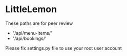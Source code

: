 # LittleLemon

These paths are for peer review

- '/api/menu-items/'
- '/api/bookings/'

Please fix settings.py file to use your root user account